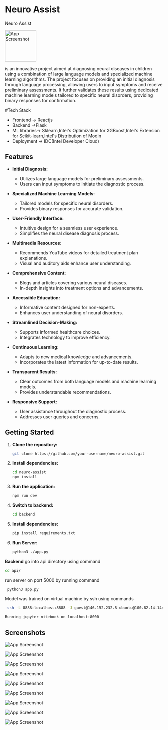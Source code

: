 
# Neuro Assist

Neuro Assist

<img src="https://ik.imagekit.io/g5vnu7nfy/public/logo.webp?updatedAt=1708871578766" width="100" alt="App Screenshot">

 is an innovative project aimed at diagnosing neural diseases in children using a combination of large language models and specialized machine learning algorithms. The project focuses on providing an initial diagnosis through language processing, allowing users to input symptoms and receive preliminary assessments. It further validates these results using dedicated machine learning models tailored to specific neural disorders, providing binary responses for confirmation.

#Tech Stack 

- Frontend -> Reactjs
- Backend ->Flask
- ML libraries-> Sklearn,Intel's Optimization for XGBoost,Intel's Extension for Scikit-learn,Intel's Distribution of Modin
- Deployment -> IDC(Intel Developer Cloud)



## Features

- **Initial Diagnosis:**
  - Utilizes large language models for preliminary assessments.
  - Users can input symptoms to initiate the diagnostic process.

- **Specialized Machine Learning Models:**
  - Tailored models for specific neural disorders.
  - Provides binary responses for accurate validation.

- **User-Friendly Interface:**
  - Intuitive design for a seamless user experience.
  - Simplifies the neural disease diagnosis process.

- **Multimedia Resources:**
  - Recommends YouTube videos for detailed treatment plan explanations.
  - Visual and auditory aids enhance user understanding.

- **Comprehensive Content:**
  - Blogs and articles covering various neural diseases.
  - In-depth insights into treatment options and advancements.

- **Accessible Education:**
  - Informative content designed for non-experts.
  - Enhances user understanding of neural disorders.

- **Streamlined Decision-Making:**
  - Supports informed healthcare choices.
  - Integrates technology to improve efficiency.

- **Continuous Learning:**
  - Adapts to new medical knowledge and advancements.
  - Incorporates the latest information for up-to-date results.

- **Transparent Results:**
  - Clear outcomes from both language models and machine learning models.
  - Provides understandable recommendations.

- **Responsive Support:**
  - User assistance throughout the diagnostic process.
  - Addresses user queries and concerns.

## Getting Started

1. **Clone the repository:**

   ```bash
   git clone https://github.com/your-username/neuro-assist.git
   ```

2. **Install dependencies:**

   ```bash
   cd neuro-assist
   npm install
   ```

3. **Run the application:**

   ```bash
   npm run dev
   ```
4. **Switch to backend:**
    ```bash
   cd backend
   ```
5. **Install dependencies:**

   ```bash
   pip install requirements.txt
   ```
5. **Run Server:**

   ```bash
   python3 ./app.py
   ```
   
**Backend**
go into api directory using command

```bash
cd api/
```
run server on port 5000 by running command

```bash
 python3 app.py
```

Model was trained on virtual machine by ssh using commands

```bash
 ssh -L 8888:localhost:8888 -J guest@146.152.232.8 ubuntu@100.82.14.144
```

```bash
Running jupyter nitebook on localhost:8000
```


## Screenshots

![App Screenshot](https://ik.imagekit.io/g5vnu7nfy/public/Screenshot%202024-02-25%20191316.png?updatedAt=1708871586198)


![App Screenshot](https://ik.imagekit.io/g5vnu7nfy/public/Screenshot%202024-02-25%20195624.png?updatedAt=1708871585644)

![App Screenshot](https://ik.imagekit.io/g5vnu7nfy/public/Screenshot%202024-02-25%20191454.png?updatedAt=1708871589319)

![App Screenshot](https://ik.imagekit.io/g5vnu7nfy/public/Screenshot%202024-02-25%20191657.png?updatedAt=1708871582241)

![App Screenshot](https://ik.imagekit.io/g5vnu7nfy/public/Screenshot%202024-02-25%20195206.png?updatedAt=1708871582491)

![App Screenshot](https://ik.imagekit.io/g5vnu7nfy/public/Screenshot%202024-02-25%20195328.png?updatedAt=1708871589172)

![App Screenshot](https://ik.imagekit.io/g5vnu7nfy/public/Screenshot%202024-02-25%20191532.png?updatedAt=1708871585833)


![App Screenshot](https://ik.imagekit.io/g5vnu7nfy/public/Screenshot%202024-02-25%20195845.png?updatedAt=1708871586240)

![App Screenshot](https://ik.imagekit.io/g5vnu7nfy/public/logo.webp?updatedAt=1708871578766)







